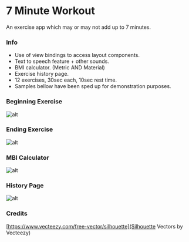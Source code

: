 # 7 Minute Workout
An exercise app which may or may not add up to 7 minutes.

### Info
* Use of view bindings to access layout components.
* Text to speech feature + other sounds.
* BMI calculator. (Metric AND Material)
* Exercise history page.
* 12 exercises, 30sec each, 10sec rest time.
* Samples bellow have been sped up for demonstration purposes. 

### Beginning Exercise
![alt](https://i.imgur.com/2Pma1nU.gif)

### Ending Exercise
![alt](https://i.imgur.com/D7vwLJ3.gif)

### MBI Calculator
![alt](https://i.imgur.com/O1EMUNM.gif)

### History Page
![alt](https://i.imgur.com/UU4m1gd.gif)

### Credits
[https://www.vecteezy.com/free-vector/silhouette](Silhouette Vectors by Vecteezy)
